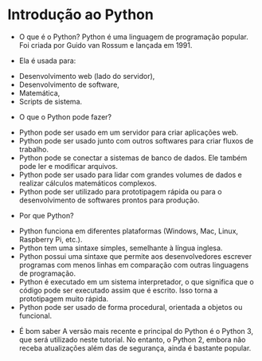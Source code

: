 # Introdução ao Python
- O que é o Python?
Python é uma linguagem de programação popular. Foi criada por Guido van Rossum e lançada em 1991.

- Ela é usada para:

* Desenvolvimento web (lado do servidor),
* Desenvolvimento de software,
* Matemática,
* Scripts de sistema.
- O que o Python pode fazer?
* Python pode ser usado em um servidor para criar aplicações web.
* Python pode ser usado junto com outros softwares para criar fluxos de trabalho.
* Python pode se conectar a sistemas de banco de dados. Ele também pode ler e modificar arquivos.
* Python pode ser usado para lidar com grandes volumes de dados e realizar cálculos matemáticos complexos.
* Python pode ser utilizado para prototipagem rápida ou para o desenvolvimento de softwares prontos para produção.
- Por que Python?
* Python funciona em diferentes plataformas (Windows, Mac, Linux, Raspberry Pi, etc.).
* Python tem uma sintaxe simples, semelhante à língua inglesa.
* Python possui uma sintaxe que permite aos desenvolvedores escrever programas com menos linhas em comparação com outras linguagens de programação.
* Python é executado em um sistema interpretador, o que significa que o código pode ser executado assim que é escrito. Isso torna a prototipagem muito rápida.
* Python pode ser usado de forma procedural, orientada a objetos ou funcional.
- É bom saber
A versão mais recente e principal do Python é o Python 3, que será utilizado neste tutorial. No entanto, o Python 2, embora não receba atualizações além das de segurança, ainda é bastante popular.
